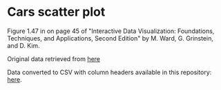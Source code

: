 # Cars scatter plot

Figure 1.47 in on page 45 of "Interactive Data Visualization: Foundations, Techniques, and Applications, Second Edition" by M. Ward, G. Grinstein, and D. Kim.

Original data retrieved from [here](http://www.idvbook.com/teaching-aid/data-sets/2004-cars-and-trucks-data/)

Data converted to CSV with column headers available in this repository: [here](../../data/cars04.csv).

